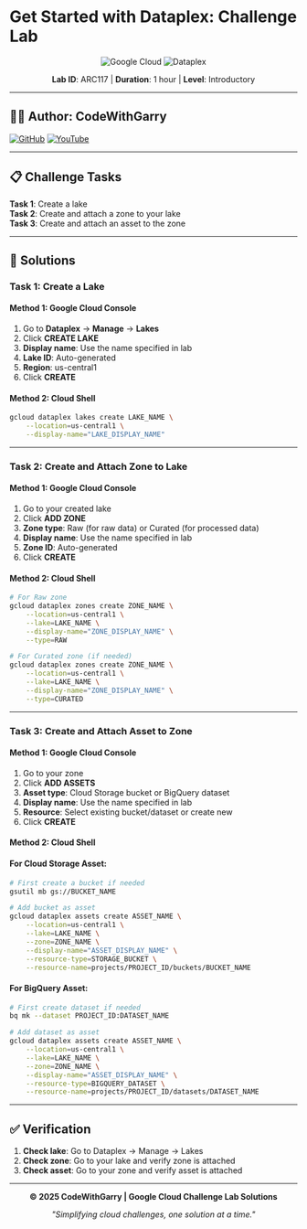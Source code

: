 # Get Started with Dataplex: Challenge Lab

<div align="center">

![Google Cloud](https://img.shields.io/badge/Google%20Cloud-4285F4?style=for-the-badge&logo=google-cloud&logoColor=white)
![Dataplex](https://img.shields.io/badge/Dataplex-FF6B6B?style=for-the-badge&logo=google&logoColor=white)

**Lab ID**: ARC117 | **Duration**: 1 hour | **Level**: Introductory

</div>

---

## 👨‍💻 Author: CodeWithGarry

[![GitHub](https://img.shields.io/badge/GitHub-codewithgarry-181717?style=for-the-badge&logo=github)](https://github.com/codewithgarry)
[![YouTube](https://img.shields.io/badge/YouTube-Subscribe-FF0000?style=for-the-badge&logo=youtube)](https://youtube.com/@codewithgarry)

---

## 📋 Challenge Tasks

**Task 1**: Create a lake  
**Task 2**: Create and attach a zone to your lake  
**Task 3**: Create and attach an asset to the zone

---

## 🚀 Solutions

### Task 1: Create a Lake

#### Method 1: Google Cloud Console
1. Go to **Dataplex** → **Manage** → **Lakes**
2. Click **CREATE LAKE**
3. **Display name**: Use the name specified in lab
4. **Lake ID**: Auto-generated
5. **Region**: us-central1
6. Click **CREATE**

#### Method 2: Cloud Shell
```bash
gcloud dataplex lakes create LAKE_NAME \
    --location=us-central1 \
    --display-name="LAKE_DISPLAY_NAME"
```

---

### Task 2: Create and Attach Zone to Lake

#### Method 1: Google Cloud Console
1. Go to your created lake
2. Click **ADD ZONE**
3. **Zone type**: Raw (for raw data) or Curated (for processed data)
4. **Display name**: Use the name specified in lab
5. **Zone ID**: Auto-generated
6. Click **CREATE**

#### Method 2: Cloud Shell
```bash
# For Raw zone
gcloud dataplex zones create ZONE_NAME \
    --location=us-central1 \
    --lake=LAKE_NAME \
    --display-name="ZONE_DISPLAY_NAME" \
    --type=RAW

# For Curated zone (if needed)
gcloud dataplex zones create ZONE_NAME \
    --location=us-central1 \
    --lake=LAKE_NAME \
    --display-name="ZONE_DISPLAY_NAME" \
    --type=CURATED
```

---

### Task 3: Create and Attach Asset to Zone

#### Method 1: Google Cloud Console
1. Go to your zone
2. Click **ADD ASSETS**
3. **Asset type**: Cloud Storage bucket or BigQuery dataset
4. **Display name**: Use the name specified in lab
5. **Resource**: Select existing bucket/dataset or create new
6. Click **CREATE**

#### Method 2: Cloud Shell

#### For Cloud Storage Asset:
```bash
# First create a bucket if needed
gsutil mb gs://BUCKET_NAME

# Add bucket as asset
gcloud dataplex assets create ASSET_NAME \
    --location=us-central1 \
    --lake=LAKE_NAME \
    --zone=ZONE_NAME \
    --display-name="ASSET_DISPLAY_NAME" \
    --resource-type=STORAGE_BUCKET \
    --resource-name=projects/PROJECT_ID/buckets/BUCKET_NAME
```

#### For BigQuery Asset:
```bash
# First create dataset if needed
bq mk --dataset PROJECT_ID:DATASET_NAME

# Add dataset as asset
gcloud dataplex assets create ASSET_NAME \
    --location=us-central1 \
    --lake=LAKE_NAME \
    --zone=ZONE_NAME \
    --display-name="ASSET_DISPLAY_NAME" \
    --resource-type=BIGQUERY_DATASET \
    --resource-name=projects/PROJECT_ID/datasets/DATASET_NAME
```

---

## ✅ Verification

1. **Check lake**: Go to Dataplex → Manage → Lakes
2. **Check zone**: Go to your lake and verify zone is attached
3. **Check asset**: Go to your zone and verify asset is attached

---

<div align="center">

**© 2025 CodeWithGarry | Google Cloud Challenge Lab Solutions**

*"Simplifying cloud challenges, one solution at a time."*

</div>
